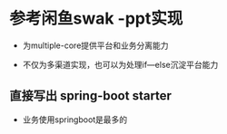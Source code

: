 #  参考闲鱼swak -ppt实现

* 为multiple-core提供平台和业务分离能力

* 不仅为多渠道实现，也可以为处理if—else沉淀平台能力

## 直接写出 spring-boot starter
* 业务使用springboot是最多的




